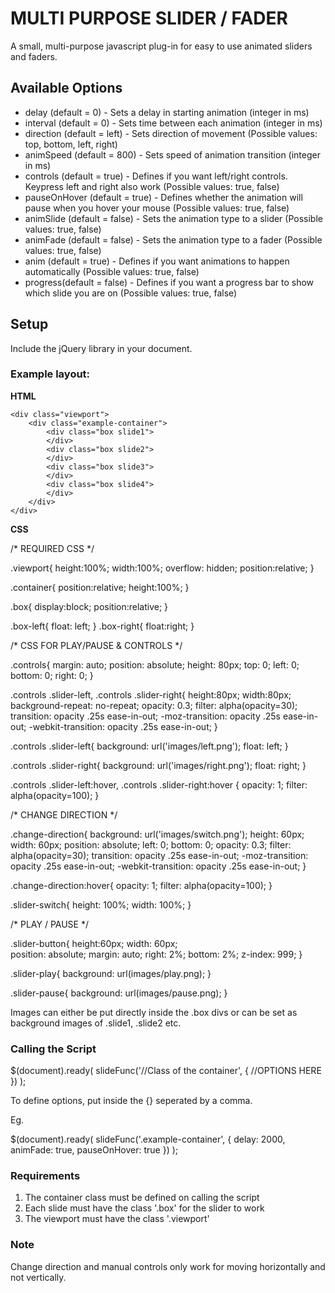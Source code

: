 MULTI PURPOSE SLIDER / FADER
============================

A small, multi-purpose javascript plug-in for easy to use animated sliders and faders.


Available Options
-----------------

* delay (default = 0) - Sets a delay in starting animation (integer in ms)
* interval (default = 0) - Sets time between each animation (integer in ms)
* direction (default = left) - Sets direction of movement (Possible values: top, bottom, left, right)
* animSpeed (default = 800) - Sets speed of animation transition (integer in ms)
* controls (default = true) - Defines if you want left/right controls. Keypress left and right also work (Possible values: true, false)
* pauseOnHover (default = true) - Defines whether the animation will pause when you hover your mouse (Possible values: true, false)
* animSlide (default = false) - Sets the animation type to a slider (Possible values: true, false)
* animFade (default = false) - Sets the animation type to a fader (Possible values: true, false)
* anim (default = true) - Defines if you want animations to happen automatically (Possible values: true, false)
* progress(default = false) - Defines if you want a progress bar to show which slide you are on (Possible values: true, false)


Setup
-----

Include the jQuery library in your document.

### Example layout:

__HTML__

	<div class="viewport">
		<div class="example-container">
			<div class="box slide1">
			</div>
			<div class="box slide2">
			</div>
			<div class="box slide3">
			</div>
			<div class="box slide4">
			</div>
		</div>
	</div>

__CSS__

/* REQUIRED CSS */

.viewport{
	height:100%;
	width:100%;
	overflow: hidden;
	position:relative;
}

.container{
	position:relative;
	height:100%;
}

.box{
	display:block;
	position:relative;
}

.box-left{
	float: left;
}
.box-right{
	float:right;
}

/* CSS FOR PLAY/PAUSE & CONTROLS */

.controls{
	margin: auto;
	position: absolute;
	height: 80px;
	top: 0; left: 0; bottom: 0; right: 0;
}

.controls .slider-left,
.controls .slider-right{
	height:80px;
	width:80px;
	background-repeat: no-repeat;
	opacity: 0.3;
	filter: alpha(opacity=30);
	transition: opacity .25s ease-in-out;
   -moz-transition: opacity .25s ease-in-out;
   -webkit-transition: opacity .25s ease-in-out;
}

.controls .slider-left{
	background: url('images/left.png');
	float: left;
}

.controls .slider-right{
	background: url('images/right.png');
	float: right;
}

.controls .slider-left:hover,
.controls .slider-right:hover
{
	opacity: 1;
	filter: alpha(opacity=100);
}

/* CHANGE DIRECTION */

.change-direction{
	background: url('images/switch.png');
	height: 60px;
	width: 60px;
	position: absolute;
	left: 0;
	bottom: 0;
	opacity: 0.3;
	filter: alpha(opacity=30);
	transition: opacity .25s ease-in-out;
   -moz-transition: opacity .25s ease-in-out;
   -webkit-transition: opacity .25s ease-in-out;
}

.change-direction:hover{
	opacity: 1;
	filter: alpha(opacity=100);	
}

.slider-switch{
	height: 100%;
	width: 100%;
}

/* PLAY / PAUSE */

.slider-button{
	height:60px;
	width: 60px;	
	position: absolute;
	margin: auto;
	right: 2%;
	bottom: 2%;
	z-index: 999;
}

.slider-play{
	background: url(images/play.png);
}

.slider-pause{
	background: url(images/pause.png);
}



Images can either be put directly inside the .box divs or can be set as background images of .slide1, .slide2 etc.

### Calling the Script

$(document).ready( 
	slideFunc('//Class of the container', { //OPTIONS HERE })
);

To define options, put inside the {} seperated by a comma.

Eg.

$(document).ready( 
	slideFunc('.example-container', { delay: 2000, animFade: true, pauseOnHover: true })
);

### Requirements

1. The container class must be defined on calling the script
2. Each slide must have the class '.box' for the slider to work
3. The viewport must have the class '.viewport'

### Note

Change direction and manual controls only work for moving horizontally and not vertically.
